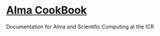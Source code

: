 # [Alma CookBook](https://almacookbook.github.io/)
Documentation for Alma and Scientific Computing at the ICR



